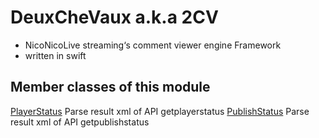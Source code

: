 # DeuxCheVaux a.k.a 2CV

* NicoNicoLive streaming‘s comment viewer engine Framework
*  written in swift

## Member classes of this module
[PlayerStatus][PlayerStatus.swift]
Parse result xml of API getplayerstatus
[PublishStatus][PublishStatus.swift]
Parse result xml of API getpublishstatus

[PlayerStatus.swift]: ./PlayerStatus.md
[PublishStatus.swift]:./PublishStatus.md
